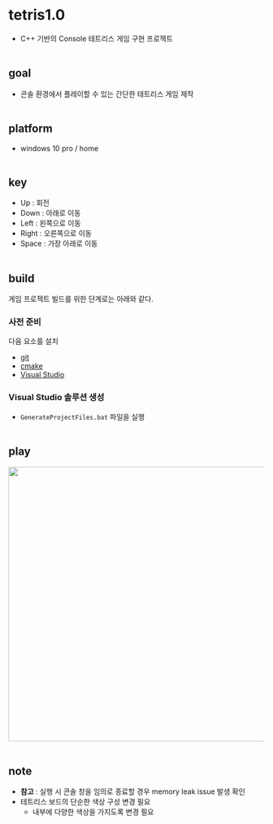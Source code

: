 # tetris1.0
- C++ 기반의 Console 테트리스 게임 구현 프로젝트
<br><br>



## goal
- 콘솔 환경에서 플레이할 수 있는 간단한 테트리스 게임 제작
<br><br>



## platform
- windows 10 pro / home
<br><br>



## key
- Up : 회전
- Down : 아래로 이동
- Left : 왼쪽으로 이동
- Right : 오른쪽으로 이동
- Space : 가장 아래로 이동
<br><br>



## build
게임 프로젝트 빌드를 위한 단계로는 아래와 같다.  

### 사전 준비
다음 요소를 설치  
  
- [git](https://git-scm.com/)
- [cmake](https://cmake.org/)
- [Visual Studio](https://visualstudio.microsoft.com/ko/)

### Visual Studio 솔루션 생성
- `GenerateProjectFiles.bat` 파일을 실행
<br><br>


## play
<img src="misc/play.gif" width="960" height="540">
<br><br>



## note
- **참고** : 실행 시 콘솔 창을 임의로 종료할 경우 memory leak issue 발생 확인
- 테트리스 보드의 단순한 색상 구성 변경 필요
  - 내부에 다양한 색상을 가지도록 변경 필요
<br><br>
